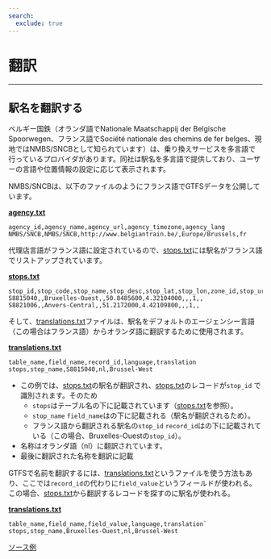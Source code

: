 ```yaml
---
search:
  exclude: true
---
```


# 翻訳

<hr>

## 駅名を翻訳する

ベルギー国鉄（オランダ語でNationale Maatschappij der Belgische Spoorwegen、フランス語でSociété nationale des chemins de fer belges、現地ではNMBS/SNCBとして知られています）は、乗り換えサービスを多言語で行っているプロバイダがあります。同社は駅名を多言語で提供しており、ユーザーの言語や位置情報の設定に応じて表示されます。

NMBS/SNCBは、以下のファイルのようにフランス語でGTFSデータを公開しています。

[**agency.txt**](../../reference/#agencytxt)

    agency_id,agency_name,agency_url,agency_timezone,agency_lang
    NMBS/SNCB,NMBS/SNCB,http://www.belgiantrain.be/,Europe/Brussels,fr

代理店言語がフランス語に設定されているので、[stops.txt](../../reference/#stopstxt)には駅名がフランス語でリストアップされています。

[**stops.txt**](../../reference/#stopstxt)

    stop_id,stop_code,stop_name,stop_desc,stop_lat,stop_lon,zone_id,stop_url,location_type,parent_station,platform_code
    S8815040,,Bruxelles-Ouest,,50.8485600,4.32104000,,,1,,
    S8821006,,Anvers-Central,,51.2172000,4.42109800,,,1,,

そして、[translations.txt](../../reference/#translationstxt)ファイルは、駅名をデフォルトのエージェンシー言語（この場合はフランス語）からオランダ語に翻訳するために使用されます。

[**translations.txt**](../../reference/#translationstxt)

    table_name,field_name,record_id,language,translation
    stops,stop_name,S8815040,nl,Brussel-West

- この例では、[stops.txt](../../reference/#stopstxt)の駅名が翻訳され、[stops.txt](../../reference/#stopstxt)のレコードが`stop_id` で識別されます。そのため
  - `stops`はテーブル名の下に記載されています（[stops.txt](../../reference/#stopstxt)を参照）。
  - `stop_name` `field_name`はの下に記載される（駅名が翻訳されるため）。
  - フランス語から翻訳される駅名の`stop_id` `record_id`はの下に記載されている（この場合、Bruxelles-Ouestの`stop_id`）。
- 名称はオランダ語（nl）に翻訳されています。
- 最後に翻訳された名称を翻訳に記載

GTFSで名前を翻訳するには、[translations.txt](../../reference/#translationstxt)というファイルを使う方法もあり、ここでは`record_id`の代わりに`field_value`というフィールドが使われる。この場合、[stops.txt](../../reference/#stopstxt)から翻訳するレコードを探すのに駅名が使われる。

[**translations.txt**](../../reference/#translationstxt)

    table_name,field_name,field_value,language,translation`
    stops,stop_name,Bruxelles-Ouest,nl,Brussel-West

[ソース例](http://gtfs.irail.be/mivb/mivb-gtfs.zip)
